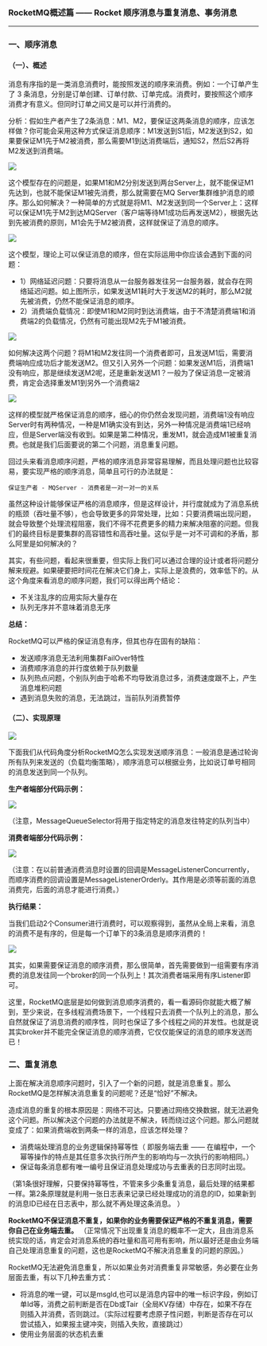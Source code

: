 ### RocketMQ概述篇 —— Rocket 顺序消息与重复消息、事务消息 ###
***

### 一、顺序消息 ###

#### （一）、概述 ####

消息有序指的是一类消息消费时，能按照发送的顺序来消费。例如：一个订单产生了 3 条消息，分别是订单创建、订单付款、订单完成。消费时，要按照这个顺序消费才有意义。但同时订单之间又是可以并行消费的。

分析：假如生产者产生了2条消息：M1、M2，要保证这两条消息的顺序，应该怎样做？你可能会采用这种方式保证消息顺序：M1发送到S1后，M2发送到S2，如果要保证M1先于M2被消费，那么需要M1到达消费端后，通知S2，然后S2再将M2发送到消费端。

![](http://upload-images.jianshu.io/upload_images/1760830-0caf13bf4f73a0c7?imageMogr2/auto-orient/strip%7CimageView2/2/w/1240)

这个模型存在的问题是，如果M1和M2分别发送到两台Server上，就不能保证M1先达到，也就不能保证M1被先消费，那么就需要在MQ Server集群维护消息的顺序。那么如何解决？一种简单的方式就是将M1、M2发送到同一个Server上：这样可以保证M1先于M2到达MQServer（客户端等待M1成功后再发送M2），根据先达到先被消费的原则，M1会先于M2被消费，这样就保证了消息的顺序。

![](http://upload-images.jianshu.io/upload_images/1760830-652bc4e9a3fce157?imageMogr2/auto-orient/strip%7CimageView2/2/w/1240)

这个模型，理论上可以保证消息的顺序，但在实际运用中你应该会遇到下面的问题：



- 1）网络延迟问题：只要将消息从一台服务器发往另一台服务器，就会存在网络延迟问题。如上图所示，如果发送M1耗时大于发送M2的耗时，那么M2就先被消费，仍然不能保证消息的顺序。
- 2）消费端负载情况：即使M1和M2同时到达消费端，由于不清楚消费端1和消费端2的负载情况，仍然有可能出现M2先于M1被消费。



![](http://upload-images.jianshu.io/upload_images/1760830-36da3bb2eec70a4f?imageMogr2/auto-orient/strip%7CimageView2/2/w/1240)


如何解决这两个问题？将M1和M2发往同一个消费者即可，且发送M1后，需要消费端响应成功后才能发送M2。但又引入另外一个问题：如果发送M1后，消费端1没有响应，那是继续发送M2呢，还是重新发送M1？一般为了保证消息一定被消费，肯定会选择重发M1到另外一个消费端2

![](http://upload-images.jianshu.io/upload_images/1760830-1c4a3bf771f7a644?imageMogr2/auto-orient/strip%7CimageView2/2/w/1240)

这样的模型就严格保证消息的顺序，细心的你仍然会发现问题，消费端1没有响应Server时有两种情况，一种是M1确实没有到达，另外一种情况是消费端1已经响应，但是Server端没有收到。如果是第二种情况，重发M1，就会造成M1被重复消费。也就是我们后面要说的第二个问题，消息重复问题。


回过头来看消息顺序问题，严格的顺序消息非常容易理解，而且处理问题也比较容易，要实现严格的顺序消息，简单且可行的办法就是：

	保证生产者 - MQServer - 消费者是一对一对一的关系

虽然这种设计能够保证严格的消息顺序，但是这样设计，并行度就成为了消息系统的瓶颈（吞吐量不够），也会导致更多的异常处理，比如：只要消费端出现问题，就会导致整个处理流程阻塞，我们不得不花费更多的精力来解决阻塞的问题。但我们的最终目标是要集群的高容错性和高吞吐量。这似乎是一对不可调和的矛盾，那么阿里是如何解决的？

其实，有些问题，看起来很重要，但实际上我们可以通过合理的设计或者将问题分解来规避。如果硬要把时间花在解决它们身上，实际上是浪费的，效率低下的。从这个角度来看消息的顺序问题，我们可以得出两个结论：

- 不关注乱序的应用实际大量存在
- 队列无序并不意味着消息无序

**总结：**

RocketMQ可以严格的保证消息有序，但其也存在固有的缺陷：

- 发送顺序消息无法利用集群FailOver特性
- 消费顺序消息的并行度依赖于队列数量
- 队列热点问题，个别队列由于哈希不均导致消息过多，消费速度跟不上，产生消息堆积问题
- 遇到消息失败的消息，无法跳过，当前队列消费暂停


#### （二）、实现原理 ####

![](https://i.imgur.com/qOwXzi5.png)

下面我们从代码角度分析RocketMQ怎么实现发送顺序消息：一般消息是通过轮询所有队列来发送的（负载均衡策略），顺序消息可以根据业务，比如说订单号相同的消息发送到同一个队列。

**生产者端部分代码示例：**

![](http://upload-images.jianshu.io/upload_images/4943997-295659a6477316a6.png?imageMogr2/auto-orient/strip%7CimageView2/2/w/1240)

（注意，MessageQueueSelector将用于指定特定的消息发往特定的队列当中）

**消费者端部分代码示例：**

![](http://upload-images.jianshu.io/upload_images/4943997-124bb9b1e8260b9b.png?imageMogr2/auto-orient/strip%7CimageView2/2/w/1240)

（注意：在以前普通消费消息时设置的回调是MessageListenerConcurrently，而顺序消费的回调设置是MessageListenerOrderly。其作用是必须等前面的消息消费完，后面的消息才能进行消费。）

**执行结果：**

当我们启动2个Consumer进行消费时，可以观察得到，虽然从全局上来看，消息的消费不是有序的，但是每一个订单下的3条消息是顺序消费的！

![](http://upload-images.jianshu.io/upload_images/4943997-882ccf7fd8a20baf.png?imageMogr2/auto-orient/strip%7CimageView2/2/w/1240)


其实，如果需要保证消息的顺序消费，那么很简单，首先需要做到一组需要有序消费的消息发往同一个broker的同一个队列上！其次消费者端采用有序Listener即可。

这里，RocketMQ底层是如何做到消息顺序消费的，看一看源码你就能大概了解到，至少来说，在多线程消费场景下，一个线程只去消费一个队列上的消息，那么自然就保证了消息消费的顺序性，同时也保证了多个线程之间的并发性。也就是说其实broker并不能完全保证消息的顺序消费，它仅仅能保证的消息的顺序发送而已！



### 二、重复消息 ###

上面在解决消息顺序问题时，引入了一个新的问题，就是消息重复。那么RocketMQ是怎样解决消息重复的问题呢？还是“恰好”不解决。

造成消息的重复的根本原因是：网络不可达。只要通过网络交换数据，就无法避免这个问题。所以解决这个问题的办法就是不解决，转而绕过这个问题。那么问题就变成了：如果消费端收到两条一样的消息，应该怎样处理？

- 消费端处理消息的业务逻辑保持幂等性（ 即服务端去重 —— 在编程中，一个幂等操作的特点是其任意多次执行所产生的影响均与一次执行的影响相同。）
- 保证每条消息都有唯一编号且保证消息处理成功与去重表的日志同时出现。

（第1条很好理解，只要保持幂等性，不管来多少条重复消息，最后处理的结果都一样。第2条原理就是利用一张日志表来记录已经处理成功的消息的ID，如果新到的消息ID已经在日志表中，那么就不再处理这条消息。
）

**RocketMQ不保证消息不重复，如果你的业务需要保证严格的不重复消息，需要你自己在业务端去重。** （正常情况下出现重复消息的概率不一定大，且由消息系统实现的话，肯定会对消息系统的吞吐量和高可用有影响，所以最好还是由业务端自己处理消息重复的问题，这也是RocketMQ不解决消息重复的问题的原因。）

RocketMQ无法避免消息重复，所以如果业务对消费重复非常敏感，务必要在业务层面去重，有以下几种去重方式：

- 将消息的唯一键，可以是msgId,也可以是消息内容中的唯一标识字段，例如订单Id等，消费之前判断是否在Db或Tair（全局KV存储）中存在，如果不存在则插入并消费，否则跳过。（实际过程要考虑原子性问题，判断是否存在可以尝试插入，如果报主键冲突，则插入失败，直接跳过）
- 使用业务层面的状态机去重


































